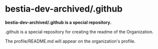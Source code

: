 # bestia-dev-archived/.github

**bestia-dev-archived/.github is a special repository.**

.github is a special repository for creating the readme of the Organization.  

The profile/README.md will appear on the organization's profile.

